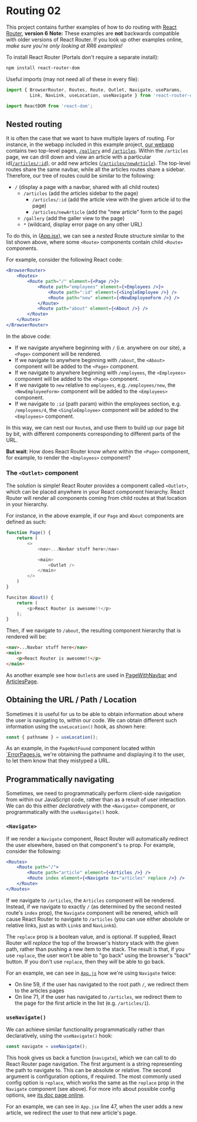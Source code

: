 # Routing 02
This project contains further examples of how to do routing with [React Router](https://reactrouter.com/), **version 6** **Note:** These examples are **not** backwards compatible with older versions of React Router. If you look up other examples online, *make sure you're only looking at RR6 examples!*

To install React Router (Portals don't require a separate install):

```sh
npm install react-router-dom
```

Useful imports (may not need all of these in every file):

```js
import { BrowserRouter, Routes, Route, Outlet, Navigate, useParams,
         Link, NavLink, useLocation, useNavigate } from 'react-router-dom';

import ReactDOM from 'react-dom';
```

## Nested routing
It is often the case that we want to have multiple layers of routing. For instance, in the webapp included in this example project, [our webapp](./src/App.jsx) contains two top-level pages, [`/gallery`](./src/GalleryPage.jsx) and [`/articles`](./src/ArticlesPage.jsx). Within the `/articles` page, we can drill down and view an article with a particular id([`/articles/:id`](./src/ArticleView.jsx)), or add new articles ([`/articles/newArticle`](./src/NewArticleForm.jsx)). The top-level routes share the same navbar, while all the articles routes share a sidebar. Therefore, our tree of routes could be similar to the following:

- `/` (display a page with a navbar, shared with all child routes)
  - `/articles` (add the articles sidebar to the page)
    - `/articles/:id` (add the article view with the given article id to the page)
    - `/articles/newArticle` (add the "new article" form to the page)
  - `/gallery` (add the galler view to the page)
  - `*` (wildcard, display error page on any other URL)

To do this, in ([App.jsx](./src/App.jsx)), we can see a *nested* Route structure similar to the list shown above, where some `<Route>` components contain child `<Route>` components.

For example, consider the following React code:

```jsx
<BrowserRouter>
    <Routes>
        <Route path="/" element={<Page />}>
            <Route path="employees" element={<Employees />}>
                <Route path=":id" element={<SingleEmployee />} />
                <Route path="new" element={<NewEmployeeForm />} />
            </Route>
            <Route path="about" element={<About />} />
        </Route>
    </Routes>
</BrowserRouter>
```

In the above code:
- If we navigate anywhere beginning with `/` (i.e. anywhere on our site), a `<Page>` component will be rendered.
- If we navigate to anywhere beginning with `/about`, the `<About>` component will be added to the `<Page>` component.
- If we navigate to anywhere beginning with `/employees`, the `<Employees>` component will be added to the `<Page>` component.
- If we navigate to `new` relative to `employees`, e.g. `/employees/new`, the `<NewEmployeeForm>` component will be added to the `<Employees>` component.
- If we navigate to `:id` (path param) within the employees section, e.g. `/employees/4`, the `<SingleEmployee>` component will be added to the `<Employees>` component.

In this way, we can nest our `Route`s, and use them to build up our page bit by bit, with different components corresponding to different parts of the URL.

**But wait**: How does React Router know *where* within the `<Page>` component, for example, to render the `<Employees>` component?

### The `<Outlet>` component
The solution is simple! React Router provides a component called `<Outlet>`, which can be placed anywhere in your React component hierarchy. React Router will render all components coming from child routes at that location in your hierarchy.

For instance, in the above example, if our `Page` and `About` components are defined as such:

```js
function Page() {
    return (
        <>
            <nav>...Navbar stuff here</nav>

            <main>
                <Outlet />
            </main>
        </>
    )
}

funciton About() {
    return (
        <p>React Router is awesome!!</p>
    );
}
```

Then, if we navigate to `/about`, the resulting component hierarchy that is rendered will be:

```html
<nav>...Navbar stuff here</nav>
<main>
    <p>React Router is awesome!!</p>
</main>
```

As another example see how `Outlet`s are used in [PageWithNavbar](./src/PageWithNavbar.jsx) and [ArticlesPage](./src/ArticlesPage.jsx).


## Obtaining the URL / Path / Location
Sometimes it is useful for us to be able to obtain information about where the user is navigating to, within our code. We can obtain different such information using the `useLocation()` hook, as shown here:

```js
const { pathname } = useLocation();
```

As an example, in the `PageNotFound` component located within [`ErrorPages.js](./src/ErrorPages.jsx), we're obtaining the pathname and displaying it to the user, to let them know that they mistyped a URL.


## Programmatically navigating
Sometimes, we need to programmatically perform client-side navigation from within our JavaScript code, rather than as a result of user interaction. We can do this either *declaratively* with the `<Navigate>` component, or programmatically with the `useNavigate()` hook.

### `<Navigate>`
If we render a `Navigate` component, React Router will automatically redirect the user elsewhere, based on that component's `to` prop. For example, consider the following:

```jsx
<Routes>
    <Route path="/">
        <Route path="article" element={<Articles />} />
        <Route index element={<Navigate to="articles" replace />} />
    </Route>
</Routes>
```

If we navigate to `/articles`, the `Articles` component will be rendered. Instead, if we navigate to exactly `/` (as determined by the second nested route's `index` prop), the `Navigate` component will be renered, which will cause React Router to navigate to `/articles` (you can use either absolute or relative links, just as with `Link`s and `NavLink`s).

The `replace` prop is a boolean value, and is optional. If supplied, React Router will *replace* the top of the browser's history stack with the given path, rather than pushing a new item to the stack. The result is that, if you use `replace`, the user won't be able to "go back" using the browser's "back" button. If you don't use `replace`, then they *will* be able to go back.

For an example, we can see in [`App.js`](./src/App.jsx) how we're using `Navigate` twice:
- On line 59, if the user has navigated to the root path `/`, we redirect them to the articles pages
- On line 71, if the user has navigated to `/articles`, we redirect them to the page for the first article in the list (e.g. `/articles/1`).

### `useNavigate()`
We can achieve similar functionality programmatically rather than declaratively, using the `useNavigate()` hook:

```js
const navigate = useNavigate();
```

This hook gives us back a function (`navigate`), which we can call to do React Router page navigation. The first argument is a string representing the path to navigate to. This can be absolute or relative. The second argument is configuration options, if required. The most commonly used config option is `replace`, which works the same as the `replace` prop in the `Navigate` component (see above). For more info about possible config options, see [its doc page online](https://reactrouter.com/docs/en/v6/api#usenavigate).

For an example, we can see in `App.jsx` line 47, when the user adds a new article, we redirect the user to that new article's page.